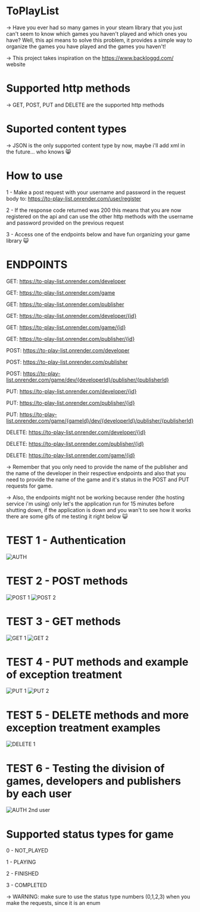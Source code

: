 # ToPlayList


-> Have you ever had so many games in your steam library that you just can't seem to know which games you haven't played and which ones you have? Well, this api means to solve this problem, it provides a simple way to organize the games you have played and the games you haven't!

-> This project takes inspiration on the https://www.backloggd.com/ website

# Supported http methods


-> GET, POST, PUT and DELETE are the supported http methods


# Suported content types


-> JSON is the only supported content type by now, maybe i'll add xml in the future... who knows :smile_cat:


# How to use


1 - Make a post request with your username and password in the request body to: https://to-play-list.onrender.com/user/register


2 - If the response code returned was 200 this means that you are now registered on the api and can use the other http methods with the username and password provided on the previous request


3 - Access one of the endpoints below and have fun organizing your game library :smiley_cat:



# ENDPOINTS



GET: https://to-play-list.onrender.com/developer


GET: https://to-play-list.onrender.com/game


GET: https://to-play-list.onrender.com/publisher


GET: https://to-play-list.onrender.com/developer/{id}


GET: https://to-play-list.onrender.com/game/{id}


GET: https://to-play-list.onrender.com/publisher/{id}


POST: https://to-play-list.onrender.com/developer


POST: https://to-play-list.onrender.com/publisher


POST: https://to-play-list.onrender.com/game/dev/{developerId}/publisher/{publisherId}


PUT: https://to-play-list.onrender.com/developer/{id}


PUT: https://to-play-list.onrender.com/publisher/{id}


PUT: https://to-play-list.onrender.com/game/{gameId}/dev/{developerId}/publisher/{publisherId}


DELETE: https://to-play-list.onrender.com/developer/{id}


DELETE: https://to-play-list.onrender.com/publisher/{id}


DELETE: https://to-play-list.onrender.com/game/{id}



-> Remember that you only need to provide the name of the publisher and the name of the developer in their respective endpoints and also that you need to provide the name of the game and it's status in the POST and PUT requests for game.

-> Also, the endpoints might not be working because render (the hosting service i'm using) only let's the application run for 15 minutes before shutting down, if the application is down and you wan't to see how it works there are some gifs of me testing it right below :smiley_cat:

# TEST 1 - Authentication

![AUTH](https://github.com/viniciusmatiolatramontin/ToPlayList/assets/77888037/a4096b4c-b82a-465d-86cb-b3636abf0046)

# TEST 2 - POST methods

![POST 1](https://github.com/viniciusmatiolatramontin/ToPlayList/assets/77888037/08249f56-0891-4a96-bd38-4cf55c346691)
![POST 2](https://github.com/viniciusmatiolatramontin/ToPlayList/assets/77888037/2a92631c-e9b8-4502-aff1-bc7d960d1a8d)

# TEST 3 - GET methods

![GET 1](https://github.com/viniciusmatiolatramontin/ToPlayList/assets/77888037/e0318bc7-4257-48f0-9727-010f83106aa8)
![GET 2](https://github.com/viniciusmatiolatramontin/ToPlayList/assets/77888037/9c7f9834-44e3-4309-8bd1-b3543e36a77b)

# TEST 4 - PUT methods and example of exception treatment

![PUT 1](https://github.com/viniciusmatiolatramontin/ToPlayList/assets/77888037/c44b4b2b-479f-4fa6-9e54-967f0264ecfe)
![PUT 2](https://github.com/viniciusmatiolatramontin/ToPlayList/assets/77888037/5620cae8-a263-4f4c-a2b9-89184fdc6c93)

# TEST 5 - DELETE methods and more exception treatment examples

![DELETE 1](https://github.com/viniciusmatiolatramontin/ToPlayList/assets/77888037/11b78ad8-75c8-4ba1-ae15-e8b7dfd27dcd)

# TEST 6 - Testing the division of games, developers and publishers by each user

![AUTH 2nd user](https://github.com/viniciusmatiolatramontin/ToPlayList/assets/77888037/baf7821e-d37c-4c76-a6a5-0d7a1ad42587)

# Supported status types for game

0 - NOT_PLAYED


1 - PLAYING


2 - FINISHED


3 - COMPLETED

-> WARNING: make sure to use the status type numbers (0,1,2,3) when you make the requests, since it is an enum
